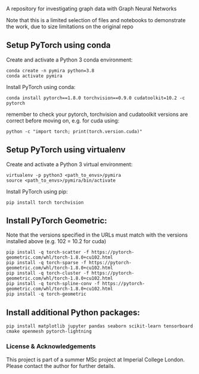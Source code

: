 A repository for investigating graph data with Graph Neural Networks

Note that this is a limited selection of files and notebooks to demonstrate the work, due to size limitations on the original repo

## Setup PyTorch using conda

Create and activate a Python 3 conda environment:

   ```shell
   conda create -n pymira python=3.8
   conda activate pymira
   ```
   
Install PyTorch using conda:
   
   ```shell
   conda install pytorch==1.8.0 torchvision==0.9.0 cudatoolkit=10.2 -c pytorch
   ```
remember to check your pytorch, torchvision and cudatoolkit versions are correct before moving on, e.g. for cuda using:
   
   ```shell
   python -c "import torch; print(torch.version.cuda)"
   ```
   
## Setup PyTorch using virtualenv

Create and activate a Python 3 virtual environment:

   ```shell
   virtualenv -p python3 <path_to_envs>/pymira
   source <path_to_envs>/pymira/bin/activate
   ```
   
Install PyTorch using pip:
   
   ```shell
   pip install torch torchvision
   ```
   
## Install PyTorch Geometric:

Note that the versions specified in the URLs must match with the versions installed above (e.g. 102 = 10.2 for cuda)
   
   ```shell   
   pip install -q torch-scatter -f https://pytorch-geometric.com/whl/torch-1.8.0+cu102.html
   pip install -q torch-sparse -f https://pytorch-geometric.com/whl/torch-1.8.0+cu102.html
   pip install -q torch-cluster -f https://pytorch-geometric.com/whl/torch-1.8.0+cu102.html
   pip install -q torch-spline-conv -f https://pytorch-geometric.com/whl/torch-1.8.0+cu102.html   
   pip install -q torch-geometric
   ```
   
## Install additional Python packages:
   
   ```shell
   pip install matplotlib jupyter pandas seaborn scikit-learn tensorboard cmake openmesh pytorch-lightning
   ```
   
### License & Acknowledgements
This project is part of a summer MSc project at Imperial College London. Please contact the author for further details.
